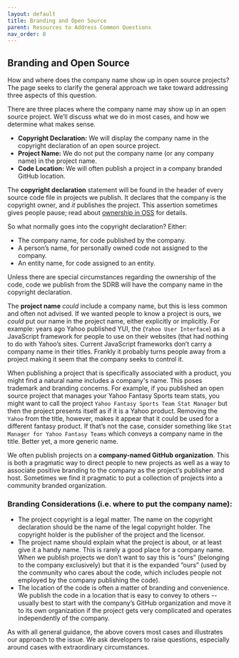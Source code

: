 ```yaml
---
layout: default
title: Branding and Open Source
parent: Resources to Address Common Questions
nav_order: 8
---
```


## Branding and Open Source

How and where does the company name show up in open source projects? The page seeks to clarify the general approach we take toward addressing three aspects of this question.

There are three places where the company name may show up in an open source project. We’ll discuss what we do in most cases, and how we determine what makes sense.
* **Copyright Declaration:** We will display the company name in the copyright declaration of an open source project.
* **Project Name:** We do not put the company name (or any company name) in the project name.
* **Code Location:** We will often publish a project in a company branded GitHub location.

The **copyright declaration** statement will be found in the header of every source code file in projects we publish. It declares that the company is the copyright owner, and _it_ publishes the project. This assertion sometimes gives people pause; read about [ownership in OSS](../resources/ownership.md) for details.

So what normally goes into the copyright declaration? Either:
* The company name, for code published by the company.
* A person’s name, for personally owned code not assigned to the company.
* An entity name, for code assigned to an entity.

Unless there are special circumstances regarding the ownership of the code, code we publish from the SDRB will have the company name in the copyright declaration.

The **project name** _could_ include a company name, but this is less common and often not advised. If we wanted people to know a project is ours, we _could_ put our name in the project name, either explicitly or implicitly. For example: years ago Yahoo published YUI, the (`Yahoo User Interface`) as a JavaScript framework for people to use on their websites (that had nothing to do with Yahoo’s sites. Current JavaScript frameworks don’t carry a company name in their titles. Frankly it probably turns people away from a project making it seem that the company seeks to control it.

When publishing a project that is specifically associated with a product, you might find a natural name includes a company's name. This poses trademark and branding concerns. For example, if you published an open source project that manages your Yahoo Fantasy Sports team stats, you might want to call the project `Yahoo Fantasy Sports Team Stat Manager` but then the project presents itself as if it is a Yahoo product. Removing the `Yahoo` from the title, however, makes it appear that it could be used for a different fantasy product. If that’s not the case, consider something like `Stat Manager for Yahoo Fantasy Teams` which conveys a company name in the title. Better yet, a more generic name.

We often publish projects on a **company-named GitHub organization**. This is both a pragmatic way to direct people to new projects as well as a way to associate positive branding to the company as the project’s publisher and host. Sometimes we find it pragmatic to put a collection of projects into a community branded organization.

### Branding Considerations (i.e. where to put the company name):

* The project copyright is a legal matter. The name on the copyright declaration should be the name of the legal copyright holder. The copyright holder is the publisher of the project and the licensor.
* The project name should explain what the project is about, or at least give it a handy name. This is rarely a good place for a company name. When we publish projects we don’t want to say this is “ours” (belonging to the company exclusively) but that it is the expanded “ours” (used by the community who cares about the code, which includes people not employed by the company publishing the code).
* The location of the code is often a matter of branding and convenience. We publish the code in a location that is easy to convey to others -- usually best to start with the company’s GitHub organization and move it to its own organization if the project gets very complicated and operates independently of the company.

As with all general guidance, the above covers most cases and illustrates our approach to the issue. We ask developers to raise questions, especially around cases with extraordinary circumstances.
